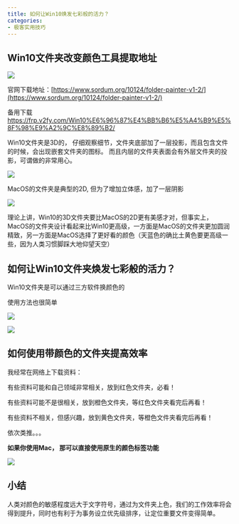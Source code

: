 ```yaml
---
title: 如何让Win10焕发七彩般的活力？
categories:
- 极客实用技巧
---
```




## Win10文件夹改变颜色工具提取地址

![](https://cdn.fangyuanxiaozhan.com/assets/1694231232116HTN1BWsm.png)

官网下载地址：[https://www.sordum.org/10124/folder-painter-v1-2/](https://www.sordum.org/10124/folder-painter-v1-2/)

备用下载 https://frp.v2fy.com/Win10%E6%96%87%E4%BB%B6%E5%A4%B9%E5%8F%98%E9%A2%9C%E8%89%B2/



Win10文件夹是3D的， 仔细观察细节，文件夹底部加了一层投影，而且包含文件的时候，会出现嵌套文件夹的图标。 而且内层的文件夹表面会有外层文件夹的投影，可谓做的非常用心。

![](https://cdn.fangyuanxiaozhan.com/assets/1694231233268TQwpMi2S.png)

MacOS的文件夹是典型的2D, 但为了增加立体感，加了一层阴影

![](https://cdn.fangyuanxiaozhan.com/assets/1694231235374zb03A0E0.png)

理论上讲，Win10的3D文件夹要比MacOS的2D更有美感才对，但事实上，MacOS的文件夹设计看起来比Win10更高级，一方面是MacOS的文件夹更加圆润精致，另一方面是MacOS选择了更好看的颜色（天蓝色的确比土黄色要更高级一些，因为人类习惯脚踩大地仰望天空）


## 如何让Win10文件夹焕发七彩般的活力？

Win10文件夹是可以通过三方软件换颜色的

使用方法也很简单

![](https://cdn.fangyuanxiaozhan.com/assets/1694231312286J5MPC1ty.gif)


![](https://cdn.fangyuanxiaozhan.com/assets/1694231303328JWBDBdbz.png)

## 如何使用带颜色的文件夹提高效率

我经常在网络上下载资料：

有些资料可能和自己领域非常相关，放到红色文件夹，必看！

有些资料可能不是很相关，放到橙色文件夹，等红色文件夹看完后再看！

有些资料不相关，但感兴趣，放到黄色文件夹，等橙色文件夹看完后再看！

依次类推。。。

**如果你使用Mac， 那可以直接使用原生的颜色标签功能**

![](https://cdn.fangyuanxiaozhan.com/assets/1694231305063DG02Fckw.png)





## 小结

人类对颜色的敏感程度远大于文字符号，通过为文件夹上色，我们的工作效率将会得到提升，同时也有利于为事务设立优先级排序，让定位重要文件变得简单。